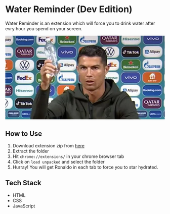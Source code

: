 # Water Reminder (Dev Edition)

Water Reminder is an extension which will force you to drink water after evry hour you spend on your screen.

![Demo Photo](./assets/banner.webp)

## How to Use

1. Download extension zip from [here](https://github.com/TheRakeshPurohit/water-reminder/archive/refs/heads/main.zip)
2. Extract the folder
3. Hit `chrome://extensions/` in your chrome browser tab
4. Click on `load unpacked` and select the folder
5. Hurray! You will get Ronaldo in each tab to force you to star hydrated.

## Tech Stack

- HTML
- CSS
- JavaScript

